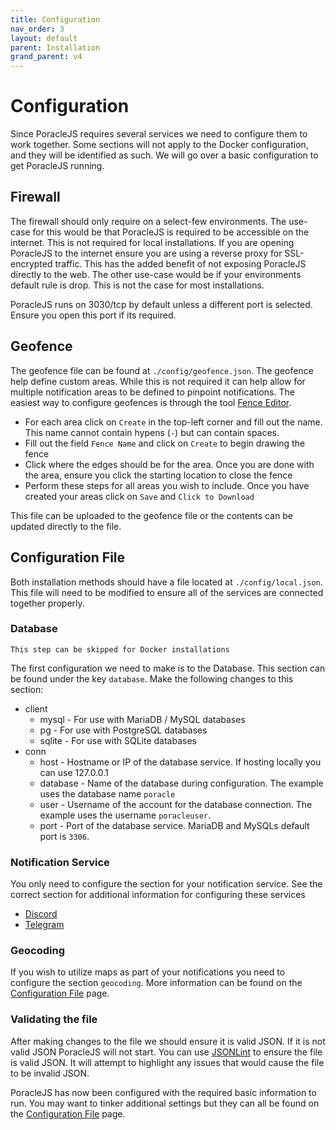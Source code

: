 ```yaml
---
title: Configuration
nav_order: 3
layout: default
parent: Installation
grand_parent: v4
---
```

# Configuration
Since PoracleJS requires several services we need to configure them to work together. Some sections will not apply to the Docker configuration, and they will be identified as such. We will go over a basic configuration to get PoracleJS running.

## Firewall
The firewall should only require on a select-few environments. The use-case for this would be that PoracleJS is required to be accessible on the internet. This is not required for local installations. If you are opening PoracleJS to the internet ensure you are using a reverse proxy for SSL-encrypted traffic. This has the added benefit of not exposing PoracleJS directly to the web. The other use-case would be if your environments default rule is drop. This is not the case for most installations.

PoracleJS runs on 3030/tcp by default unless a different port is selected. Ensure you open this port if its required.

## Geofence
The geofence file can be found at `./config/geofence.json`. The geofence help define custom areas. While this is not required it can help allow for multiple notification areas to be defined to pinpoint notifications. The easiest way to configure geofences is through the tool [Fence Editor](http://geo.jasparke.net/).
 * For each area click on `Create` in the top-left corner and fill out the name. This name cannot contain hypens (`-`) but can contain spaces. 
 * Fill out the field `Fence Name` and click on `Create` to begin drawing the fence
 * Click where the edges should be for the area. Once you are done with the area, ensure you click the starting location to close the fence
 * Perform these steps for all areas you wish to include. Once you have created your areas click on `Save` and `Click to Download`

This file can be uploaded to the geofence file or the contents can be updated directly to the file.

## Configuration File
Both installation methods should have a file located at `./config/local.json`. This file will need to be modified to ensure all of the services are connected together properly.

### Database
```plain
This step can be skipped for Docker installations
```
The first configuration we need to make is to the Database. This section can be found under the key `database`. Make the following changes to this section:
 * client
    * mysql - For use with MariaDB / MySQL databases
    * pg - For use with PostgreSQL databases
    * sqlite - For use with SQLite databases
 * conn
    * host - Hostname or IP of the database service. If hosting locally you can use 127.0.0.1
    * database - Name of the database during configuration. The example uses the database name `poracle`
    * user - Username of the account for the database connection. The example uses the username `poracleuser`.
    * port - Port of the database service. MariaDB and MySQLs default port is `3306`.

### Notification Service
You only need to configure the section for your notification service. See the correct section for additional information for configuring these services
 * [Discord](../config_file#discord)
 * [Telegram](../config_file#telegram)

### Geocoding
If you wish to utilize maps as part of your notifications you need to configure the section `geocoding`. More information can be found on the [Configuration File](../config_file#geocoding) page.

### Validating the file
After making changes to the file we should ensure it is valid JSON. If it is not valid JSON PoracleJS will not start. You can use [JSONLint](https://jsonlint.com/) to ensure the file is valid JSON. It will attempt to highlight any issues that would cause the file to be invalid JSON.

PoracleJS has now been configured with the required basic information to run. You may want to tinker additional settings but they can all be found on the [Configuration File](../config_file) page.
